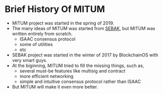 # Brief History Of MITUM

* MITUM project was started in the spring of 2019.
* The many ideas of MITUM was started from [SEBAK](https://github.com/bosnet/sebak), but MITUM was written entirely from scratch.
    - ISAAC consensus protocol
    - some of utilities
    - etc
* SEBAK project was started in the winter of 2017 by BlockchainOS with very smart guys.
* At the biginning, MITUM tried to fill the missing things, such as,
    - several must-be features like multisig and contract
    - more efficient networking
    - simple and intuitive consensus protocol rather than ISAAC
* But MITUM will make it even more better.
